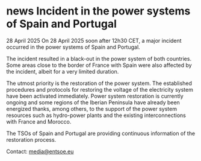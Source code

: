 #  news Incident in the power systems of Spain and Portugal
28 April 2025
On 28 April 2025 soon after 12h30 CET, a major incident occurred in the power systems of Spain and Portugal.  
  
The incident resulted in a black-out in the power system of both countries. Some areas close to the border of France with Spain were also affected by the incident, albeit for a very limited duration.  
  
The utmost priority is the restoration of the power system. The established procedures and protocols for restoring the voltage of the electricity system have been activated immediately. Power system restoration is currently ongoing and some regions of the Iberian Peninsula have already been energized thanks, among others, to the support of the power system resources such as hydro-power plants and the existing interconnections with France and Morocco.  
  
The TSOs of Spain and Portugal are providing continuous information of the restoration process.  
  
Contact: media@entsoe.eu